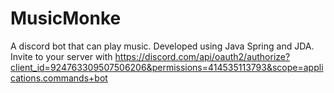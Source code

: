 # MusicMonke
A discord bot that can play music.
Developed using Java Spring and JDA.
Invite to your server with https://discord.com/api/oauth2/authorize?client_id=924763309507506206&permissions=414535113793&scope=applications.commands+bot 
